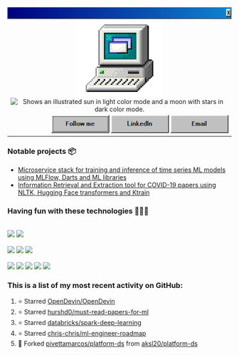 <img src="https://github.com/pivettamarcos/pivettamarcos/blob/main/title_bar2.png" align="left" width="764" height="25">
<table>
  <tbody>
    <tr>
      <td align="center">
        <div>
        <img src="https://github.com/pivettamarcos/pivettamarcos/blob/main/computer.gif" width="192" height="172">
        <picture>
          <source media="(prefers-color-scheme: dark)" srcset="https://readme-typing-svg.demolab.com?font=VT323&size=25&duration=1000&pause=500&color=F7F7F7&vCenter=true&multiline=true&repeat=false&random=false&width=540&height=150&lines=%3E+Hey!+I'm+Marcos+Pivetta;%3E+Master's+student+%40+UFRGS;%3E+I+work+with+machine+learning+and+all+stuff+related;%3E+I+also+love+contributing+to+open+source+projects_">
          <img alt="Shows an illustrated sun in light color mode and a moon with stars in dark color mode." src="https://readme-typing-svg.demolab.com?font=VT323&size=25&duration=1000&pause=500&color=070707&vCenter=true&multiline=true&repeat=false&random=false&width=540&height=150&lines=%3E+Hey!+I'm+Marcos+Pivetta;%3E+Master's+student+%40+UFRGS;%3E+I+work+with+machine+learning+and+all+stuff+related;%3E+I+also+love+contributing+to+open+source+projects_">
        </picture>
        </div>
      </td>
    </tr>
    <tr>
      <td align="right">
          <a href="https://github.com/pivettamarcos"><img src="https://github.com/pivettamarcos/pivettamarcos/blob/main/follow_me.png"></a>
          <a href="https://www.linkedin.com/in/marcos-pivetta"><img src="https://github.com/pivettamarcos/pivettamarcos/blob/main/linkedin.png"></a>
          <a href="mailto:marcospivetta60@gmail.com"><img src="https://github.com/pivettamarcos/pivettamarcos/blob/main/mail.png"></a>
      </td>
    </tr>
  </tbody>
</table>

<!---
&nbsp;&nbsp;&nbsp;&nbsp;[![Github Follow](https://img.shields.io/github/followers/pivettamarcos?label=Follow%20Me&style=for-the-badge&labelColor=%23009999&color=%23009999)](https://github.com/pivettamarcos) &nbsp;&nbsp;  [![LinkedIn](https://img.shields.io/badge/LinkedIn-grey?style=for-the-badge&color=000080&logo=LinkedIn)](https://www.linkedin.com/in/marcos-pivetta) [![Email](https://img.shields.io/badge/Email-white?style=for-the-badge&color=000080&logo=Gmail&logoColor=white)](mailto:marcospivetta60@gmail.com)  

&nbsp;&nbsp;&nbsp;&nbsp;
[![Github Follow](https://github.com/pivettamarcos/pivettamarcos/blob/main/follow_me.png)](https://github.com/pivettamarcos)
[![LinkedIn](https://github.com/pivettamarcos/pivettamarcos/blob/main/linkedin.png)](https://www.linkedin.com/in/marcos-pivetta)
[![Mail](https://github.com/pivettamarcos/pivettamarcos/blob/main/mail.png)](mailto:marcospivetta60@gmail.com)
-->


<!---
Ever since I joined GitHub **{{ ACCOUNT_AGE }}** years ago, I pushed **{{ COMMITS }}** commits, opened **{{ ISSUES }}** issues, submitted **{{ PULL_REQUESTS }}** pull requests, received **{{ STARS }}** stars across **{{ REPOSITORIES }}** personal projects, and contributed to **{{ REPOSITORIES_CONTRIBUTED_TO }}** public repositories.
-->
### **Notable projects 📦**
- [Microservice stack for training and inference of time series ML models using MLFlow, Darts and ML libraries](https://github.com/BDI-UFRGS/MLFlow-TimeSeries-Oil-Stack)<br>
- [Information Retrieval and Extraction tool for COVID-19 papers using NLTK, Hugging Face transformers and Ktrain](https://github.com/pivettamarcos/CORD-19_KTool)<br>

### **Having fun with these technologies 👨🏽‍💻**
<div align="left">

<br/>
<div>
<img src="https://img.shields.io/badge/Python%20-%2343853D.svg?&style=for-the-badge&logo=Python&logoColor=white"/>
<img src="https://img.shields.io/badge/FastAPI%23%20-%23239120.svg?&style=for-the-badge&logo=FastAPI&logoColor=white"/>
</div>
<br/>
<div>
<img src="https://img.shields.io/badge/databricks%20-%2343853D.svg?&style=for-the-badge&logo=databricks&logoColor=white"/>
<img src="https://img.shields.io/badge/spark%20-%2343853D.svg?&style=for-the-badge&logo=apachespark&logoColor=white"/>
<img src="https://img.shields.io/badge/hadoop%20-%2343853D.svg?&style=for-the-badge&logo=apachehadoop&logoColor=white"/>
</div>
<br/>
<div>
<img src="https://img.shields.io/badge/MLFlow%20-%23007ACC.svg?&style=for-the-badge&logo=MLFlow&logoColor=white"/>
<img src="https://img.shields.io/badge/PyTorch%20-%2320232a.svg?&style=for-the-badge&logo=PyTorch&logoColor=%2361DAFB"/>
<img src="https://img.shields.io/badge/scikitlearn%20-%2335495e.svg?&style=for-the-badge&logo=scikitlearn&logoColor=%234FC08D"/>
<img src="https://img.shields.io/badge/pandas%20-%23F05033.svg?&style=for-the-badge&logo=pandas&logoColor=white"/>
  <img src="https://img.shields.io/badge/Plotly%20-%23F05033.svg?&style=for-the-badge&logo=Plotly&logoColor=white"/>
</div>
</div>

<!---
## Github Stats  
<div align="center"><img src="https://github-readme-stats.vercel.app/api?username=pivettamarcos&show_icons=true&count_private=true" align="center" /></div>  
-->

### **This is a list of my most recent activity on GitHub:**
<!--RECENT_ACTIVITY:start-->
1. ⭐ Starred [OpenDevin/OpenDevin](https://github.com/OpenDevin/OpenDevin)<br>
2. ⭐ Starred [hurshd0/must-read-papers-for-ml](https://github.com/hurshd0/must-read-papers-for-ml)<br>
3. ⭐ Starred [databricks/spark-deep-learning](https://github.com/databricks/spark-deep-learning)<br>
4. ⭐ Starred [chris-chris/ml-engineer-roadmap](https://github.com/chris-chris/ml-engineer-roadmap)<br>
5. 🔱 Forked [pivettamarcos/platform-ds](https://github.com/pivettamarcos/platform-ds) from [aksl20/platform-ds](https://github.com/aksl20/platform-ds)<br>
<!--RECENT_ACTIVITY:end-->
